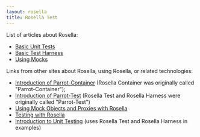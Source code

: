 ```yaml
---
layout: rosella
title: Rosella Test
---
```


List of articles about Rosella:

* [Basic Unit Tests](/Rosella/articles/basic_unit_tests.html)
* [Basic Test Harness](/Rosella/articles/basic_test_harness.html)
* [Using Mocks](/Rosella/articles/using_mocks.html)

Links from other sites about Rosella, using Rosella, or related technologies:

* [Introduction of Parrot-Container](http://whiteknight.github.com/2011/02/16/introducting_parrot-container.html)
  (Rosella Container was originally called "Parrot-Container");
* [Introduction of Parrot-Test](http://whiteknight.github.com/2011/02/13/introducting_parrot-test.html)
  (Rosella Test and Rosella Harness were originally called "Parrot-Test")
* [Using Mock Objects and Proxies with Rosella](http://whiteknight.github.com/2011/03/05/rosella_proxy_and_mock.html)
* [Testing with Rosella](http://whiteknight.github.com/2011/02/28/unit_testing_with_rosella.html)
* [Introduction to Unit Testing](http://whiteknight.github.com/2011/03/28/introduction_to_testing.html)
  (uses Rosella Test and Rosella Harness in examples)
